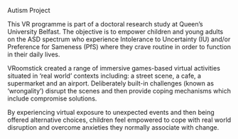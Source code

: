 Autism Project

This VR programme is part of a doctoral research study at Queen’s University Belfast. The objective is to empower children and young adults on the ASD spectrum who experience Intolerance to Uncertainty (IU) and/or Preference for Sameness (PfS) where they crave routine in order to function in their daily lives.

VRoomstick created a range of immersive games-based virtual activities situated in ‘real world’ contexts including: a street scene, a cafe, a supermarket and an airport. Deliberately built-in challenges (known as ‘wrongality’) disrupt the scenes and then provide coping mechanisms which include compromise solutions. 

By experiencing virtual exposure to unexpected events and then being offered alternative choices, children feel empowered to cope with real world disruption and overcome anxieties they normally associate with change.
